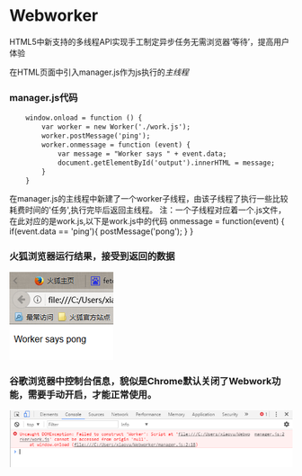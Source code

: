 # Webworker
HTML5中新支持的多线程API实现手工制定异步任务无需浏览器‘等待’，提高用户体验
            <!DOCTYPE html>
            <html lang="en">
            <head>
                <meta charset="UTF-8">
                <title>Webworker</title>
                <script src="./manager.js"></script>
            </head>
            <body>
                <p id="output"></p>
            </body>
            </html>

在HTML页面中引入manager.js作为js执行的*主线程*
### manager.js代码
        window.onload = function () {
            var worker = new Worker('./work.js');
            worker.postMessage('ping');
            worker.onmessage = function (event) {
                var message = "Worker says " + event.data;
                document.getElementById('output').innerHTML = message;
            }
        }
在manager.js的主线程中新建了一个worker子线程，由该子线程了执行一些比较耗费时间的'任务',执行完毕后返回主线程。
注：一个子线程对应着一个.js文件，在此对应的是work.js,以下是work.js中的代码
        onmessage = function(event) {
            if(event.data == 'ping'){
                postMessage('pong');
            }
        }
### 火狐浏览器运行结果，接受到返回的数据
 ![Alt text](img/pingpang.PNG)
### 谷歌浏览器中控制台信息，貌似是Chrome默认关闭了Webwork功能，需要手动开启，才能正常使用。
 ![Alt text](img/error.PNG)